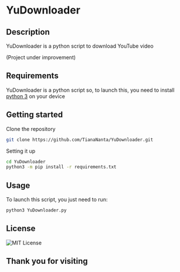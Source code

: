 <h1>YuDownloader</h1>

<h2>Description</h2>
<p>YuDownloader is a python script to download YouTube video</p>
<p>(Project under improvement)</p>

<h2>Requirements</h2>
<p>YuDownloader is a python script so, to launch this, you need to install <a href="https://www.python.org/downloads/">python 3</a> on your device</p>

<h2>Getting started</h2>

Clone the repository
```bash
git clone https://github.com/TianaNanta/YuDownloader.git
```

Setting it up
```bash
cd YuDownloader
python3 -m pip install -r requirements.txt
```
    
<h2>Usage</h2>

To launch this script, you just need to run:
```bash
python3 YuDownloader.py
```
## License

![MIT License](https://img.shields.io/badge/License-MIT-green.svg)

## Thank you for visiting
